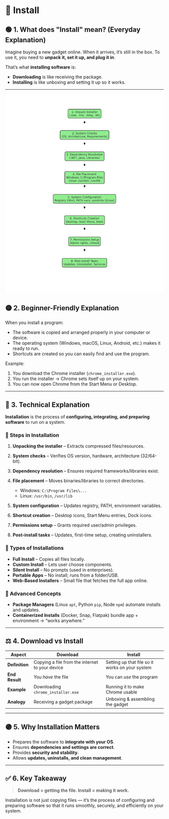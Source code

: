 # 📘 Install

## 🟢 1. What does "Install" mean? (Everyday Explanation)

Imagine buying a new gadget online. When it arrives, it’s still in the box. To use it, you need to **unpack it, set it up, and plug it in**.

That’s what **installing software** is:

* **Downloading** is like receiving the package.
* **Installing** is like unboxing and setting it up so it works.

---

![Installation steps](/images/September-2025/12-09-2025/Install%20steps.jpg)

## 🟡 2. Beginner-Friendly Explanation

When you install a program:

* The software is copied and arranged properly in your computer or device.
* The operating system (Windows, macOS, Linux, Android, etc.) makes it ready to run.
* Shortcuts are created so you can easily find and use the program.

Example:

1. You download the Chrome installer (`chrome_installer.exe`).
2. You run the installer → Chrome sets itself up on your system.
3. You can now open Chrome from the Start Menu or Desktop.

---

## 🔵 3. Technical Explanation

**Installation** is the process of **configuring, integrating, and preparing software** to run on a system.

### 🔹 Steps in Installation

1. **Unpacking the installer** – Extracts compressed files/resources.
2. **System checks** – Verifies OS version, hardware, architecture (32/64-bit).
3. **Dependency resolution** – Ensures required frameworks/libraries exist.
4. **File placement** – Moves binaries/libraries to correct directories.

   * Windows: `C:\Program Files\...`
   * Linux: `/usr/bin`, `/usr/lib`
5. **System configuration** – Updates registry, PATH, environment variables.
6. **Shortcut creation** – Desktop icons, Start Menu entries, Dock icons.
7. **Permissions setup** – Grants required user/admin privileges.
8. **Post-install tasks** – Updates, first-time setup, creating uninstallers.

### 🔹 Types of Installations

* **Full Install** – Copies all files locally.
* **Custom Install** – Lets user choose components.
* **Silent Install** – No prompts (used in enterprises).
* **Portable Apps** – No install; runs from a folder/USB.
* **Web-Based Installers** – Small file that fetches the full app online.

### 🔹 Advanced Concepts

* **Package Managers** (Linux `apt`, Python `pip`, Node `npm`) automate installs and updates.
* **Containerized Installs** (Docker, Snap, Flatpak) bundle app + environment → “works anywhere.”

---

## ⚖️ 4. Download vs Install

| Aspect         | **Download**                                    | **Install**                                     |
| -------------- | ----------------------------------------------- | ----------------------------------------------- |
| **Definition** | Copying a file from the internet to your device | Setting up that file so it works on your system |
| **End Result** | You *have* the file                             | You can *use* the program                       |
| **Example**    | Downloading `chrome_installer.exe`              | Running it to make Chrome usable                |
| **Analogy**    | Receiving a gadget package                      | Unboxing & assembling the gadget                |

---

## 🟣 5. Why Installation Matters

* Prepares the software to **integrate with your OS**.
* Ensures **dependencies and settings are correct**.
* Provides **security and stability**.
* Allows **updates, uninstalls, and clean management**.

---

## ✅ 6. Key Takeaway

> **Download = getting the file. Install = making it work.**

Installation is not just copying files — it’s the process of configuring and preparing software so that it runs smoothly, securely, and efficiently on your system.

